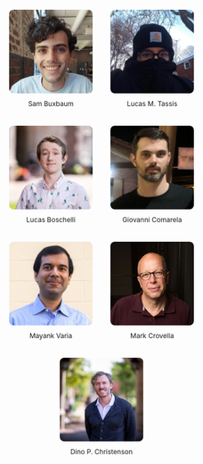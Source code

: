 <br>

<div style="display: flex; flex-direction: column; align-items: center; gap: 2rem;">
  <!-- Top Row (4) -->
  <div style="display: flex; gap: 2rem; justify-content: center; flex-wrap: wrap;">
    <figure style="text-align: center; margin: 0;">
      <img src="../../figures/people/sam.jpg" alt="Sam Buxbaum" style="width: 150px; height: 150px; object-fit: cover; border-radius: 8px;">
      <figcaption style="font-size: 0.75rem; margin-top: 0.5rem; text-align: center;">Sam&nbsp;Buxbaum</figcaption>
    </figure>
    <figure style="text-align: center; margin: 0;">
      <img src="../../figures/people/lucas-tassis.jpeg" alt="Lucas M. Tassis" style="width: 150px; height: 150px; object-fit: cover; border-radius: 8px;">
      <figcaption style="font-size: 0.75rem; margin-top: 0.5rem; text-align: center;">Lucas&nbsp;M.&nbsp;Tassis</figcaption>
    </figure>
    <figure style="text-align: center; margin: 0;">
      <img src="../../figures/people/lucas-boschelli.png" alt="Lucas Boschelli" style="width: 150px; height: 150px; object-fit: cover; border-radius: 8px;">
      <figcaption style="font-size: 0.75rem; margin-top: 0.5rem; text-align: center;">Lucas&nbsp;Boschelli</figcaption>
    </figure>
    <figure style="text-align: center; margin: 0;">
      <img src="../../figures/people/giovanni.png" alt="Giovanni Comarela" style="width: 150px; height: 150px; object-fit: cover; border-radius: 8px;">
      <figcaption style="font-size: 0.75rem; margin-top: 0.5rem; text-align: center;">Giovanni&nbsp;Comarela</figcaption>
    </figure>
  </div>

  <!-- Bottom Row (3) -->
  <div style="display: flex; gap: 2rem; justify-content: center; flex-wrap: wrap;">
    <figure style="text-align: center; margin: 0;">
      <img src="../../figures/people/mayank.jpg" alt="Mayank Varia" style="width: 150px; height: 150px; object-fit: cover; border-radius: 8px;">
      <figcaption style="font-size: 0.75rem; margin-top: 0.5rem; text-align: center;">Mayank&nbsp;Varia</figcaption>
    </figure>
    <figure style="text-align: center; margin: 0;">
      <img src="../../figures/people/mark.jpg" alt="Mark Crovella" style="width: 150px; height: 150px; object-fit: cover; border-radius: 8px;">
      <figcaption style="font-size: 0.75rem; margin-top: 0.5rem; text-align: center;">Mark&nbsp;Crovella</figcaption>
    </figure>
    <figure style="text-align: center; margin: 0;">
      <img src="../../figures/people/dino.webp" alt="Dino P. Christenson" style="width: 150px; height: 150px; object-fit: cover; border-radius: 8px;">
      <figcaption style="font-size: 0.75rem; margin-top: 0.5rem; text-align: center;">Dino&nbsp;P.&nbsp;Christenson</figcaption>
    </figure>
  </div>
</div>

<SlideCurrentNo class="absolute bottom-8 right-10"/>
